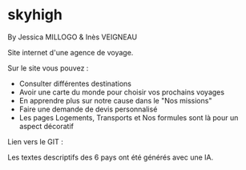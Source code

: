 # skyhigh
By Jessica MILLOGO & Inès VEIGNEAU

Site internet d'une agence de voyage.

Sur le site vous pouvez : 
- Consulter différentes destinations
- Avoir une carte du monde pour choisir vos prochains voyages
- En apprendre plus sur notre cause dans le "Nos missions"
- Faire une demande de devis personnalisé
- Les pages Logements, Transports et Nos formules sont là pour un aspect décoratif

Lien vers le GIT : 

Les textes descriptifs des 6 pays ont été générés avec une IA. 
